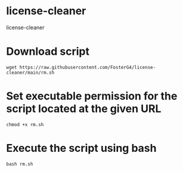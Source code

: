 # license-cleaner
license-cleaner

# Download script
`wget https://raw.githubusercontent.com/FosterG4/license-cleaner/main/rm.sh
`
# Set executable permission for the script located at the given URL
`chmod +x rm.sh
`
# Execute the script using bash
`bash rm.sh
`
